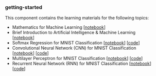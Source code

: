 ### getting-started

This component contains the learning materials for the following topics:

* Mathematics for Machine Learning [[notebook](https://github.com/AFAgarap/tensorflow-training/blob/master/getting-started/jupyter-notebooks/%5B0%5D%20Mathematics%20for%20Machine%20Learning.ipynb)]
* Brief Introduction to Artificial Intelligence & Machine Learning [[notebook](https://github.com/AFAgarap/tensorflow-training/blob/master/getting-started/jupyter-notebooks/%5B1%5D%20Brief%20Introduction%20to%20Artificial%20Intelligence%20%26%20Machine%20Learning.ipynb)]
* Softmax Regression for MNIST Classification [[notebook](https://github.com/AFAgarap/tensorflow-training/blob/master/getting-started/jupyter-notebooks/%5B2%5D%20Softmax%20Regression%20for%20MNIST%20Classification.ipynb)] [[code](https://github.com/AFAgarap/tensorflow-training/blob/master/getting-started/scripts/%5B2%5D%20mnist.py)]
* Convolutional Neural Network (CNN) for MNIST Classification [[notebook](https://github.com/AFAgarap/tensorflow-training/blob/master/getting-started/jupyter-notebooks/%5B3%5D%20Convolutional%20Neural%20Network%20for%20MNIST%20Classification.ipynb)] [[code](https://github.com/AFAgarap/tensorflow-training/blob/master/getting-started/scripts/%5B3%5D%20mnist_deep.py)]
* Multilayer Perceptron for MNIST Classification [[notebook](https://github.com/AFAgarap/tensorflow-training/blob/master/getting-started/jupyter-notebooks/%5B4%5D%20Multilayer%20Perceptron%20for%20MNIST%20Classification.ipynb)] [[code](https://github.com/AFAgarap/tensorflow-training/blob/master/getting-started/scripts/%5B4%5D%20mnist_mlp.py)]
* Recurrent Neural Network (RNN) for MNIST Classification [[notebook](https://github.com/AFAgarap/tensorflow-training/blob/master/getting-started/jupyter-notebooks/%5B5%5D%20Recurrent%20Neural%20Network%20for%20MNIST%20Classification.ipynb)] [[code](https://github.com/AFAgarap/tensorflow-training/blob/master/getting-started/scripts/%5B5%5D%20mnist_gru.py)]
